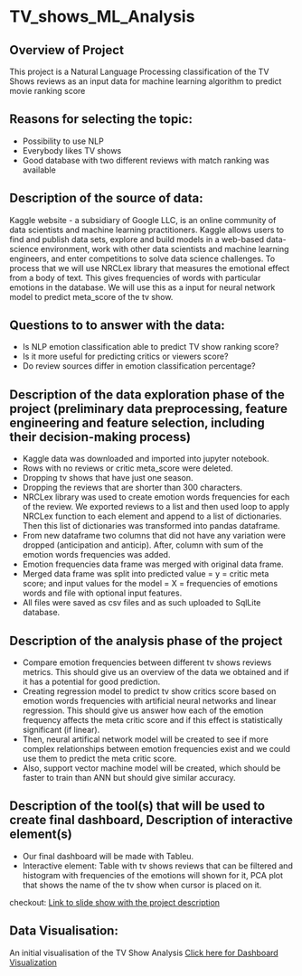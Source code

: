 # TV_shows_ML_Analysis

## Overview of Project
This project is a Natural Language Processing classification of the TV Shows reviews as an input data for machine learning algorithm to predict movie ranking score


## Reasons for selecting the topic: 
* Possibility to use NLP
* Everybody likes TV shows
* Good database with two different reviews with match ranking was available

## Description of the source of data: 

Kaggle website - a subsidiary of Google LLC, is an online community of data scientists and machine learning practitioners. Kaggle allows users to find and publish data sets, explore and build models in a web-based data-science environment, work with other data scientists and machine learning engineers, and enter competitions to solve data science challenges. To process that we will use NRCLex library that measures the emotional effect from a body of text. This gives frequencies of words with particular emotions in the database. We will use this as a input for neural network model to predict meta_score of the tv show.

## Questions to to answer with the data: 
* Is NLP emotion classification able to predict TV show ranking score?
* Is it more useful for predicting critics or viewers score?
* Do review sources differ in emotion classification percentage?

## Description of the data exploration phase of the project (preliminary data preprocessing, feature engineering and feature selection, including their decision-making process)
* Kaggle data was downloaded and imported into jupyter notebook.
* Rows with no reviews or critic meta_score were deleted.
* Dropping tv shows that have just one season. 
* Dropping the reviews that are shorter than 300 characters. 
* NRCLex library was used to create emotion words frequencies for each of the review. We exported reviews to a list and then used loop to apply NRCLex function to each element and append to a list of dictionaries. Then this list of dictionaries was transformed into pandas dataframe.
* From new dataframe two columns that did not have any variation were dropped (anticipation and anticip). After, column with sum of the emotion words frequencies was added.
* Emotion frequencies data frame was merged with original data frame.
* Merged data frame was split into predicted value = y = critic meta score; and input values for the model = X = frequencies of emotions words and file with optional input features.
* All files were saved as csv files and as such uploaded to SqlLite database.

## Description of the analysis phase of the project

* Compare emotion frequencies between different tv shows reviews metrics. This should give us an overview of the data we obtained and if it has a potential for good prediction. 
* Creating regression model to predict tv show critics score based on emotion words frequencies with artificial neural networks and linear regression. This should give us answer how each of the emotion frequency affects the meta critic score and if this effect is statistically significant (if linear). 
* Then, neural artifical network model will be created to see if more complex relationships between emotion frequencies exist and we could use them to predict the meta critic score. 
* Also, support vector machine model will be created, which should be faster to train than ANN but should give similar accuracy.

## Description of the tool(s) that will be used to create final dashboard, Description of interactive element(s)

* Our final dashboard will be made with Tableu.
* Interactive element: Table with tv shows reviews that can be filtered and histogram with frequencies of the emotions will shown for it, PCA plot that shows the name of the tv show when cursor is placed on it. 

checkout: [Link to slide show with the project description](https://docs.google.com/presentation/d/1-XUbWYdJ5RLEgE5cJGqF8EMfjUlFZJgu3gpEb6eA8Jo/edit#slide=id.g13b592af808_0_18)

 ## Data Visualisation: 
 An initial visualisation of the TV Show Analysis 
 [Click here for Dashboard Visualization](https://public.tableau.com/app/profile/michaelangelo.kodjoe/viz/TVShowsAnalysis/TVShowAnalysis)

